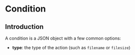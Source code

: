 # Condition

## Introduction

A condition is a JSON object with a few common options:

* **type**: the type of the action (such as `filename` or `filesize`)
